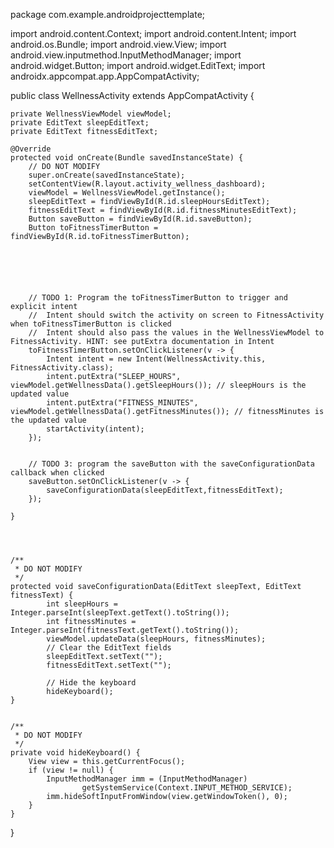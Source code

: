package com.example.androidprojecttemplate;

import android.content.Context;
import android.content.Intent;
import android.os.Bundle;
import android.view.View;
import android.view.inputmethod.InputMethodManager;
import android.widget.Button;
import android.widget.EditText;
import androidx.appcompat.app.AppCompatActivity;

public class WellnessActivity extends AppCompatActivity {

    private WellnessViewModel viewModel;
    private EditText sleepEditText;
    private EditText fitnessEditText;

    @Override
    protected void onCreate(Bundle savedInstanceState) {
        // DO NOT MODIFY
        super.onCreate(savedInstanceState);
        setContentView(R.layout.activity_wellness_dashboard);
        viewModel = WellnessViewModel.getInstance();
        sleepEditText = findViewById(R.id.sleepHoursEditText);
        fitnessEditText = findViewById(R.id.fitnessMinutesEditText);
        Button saveButton = findViewById(R.id.saveButton);
        Button toFitnessTimerButton = findViewById(R.id.toFitnessTimerButton);






        // TODO 1: Program the toFitnessTimerButton to trigger and explicit intent
        //  Intent should switch the activity on screen to FitnessActivity when toFitnessTimerButton is clicked
        //  Intent should also pass the values in the WellnessViewModel to FitnessActivity. HINT: see putExtra documentation in Intent
        toFitnessTimerButton.setOnClickListener(v -> {
            Intent intent = new Intent(WellnessActivity.this, FitnessActivity.class);
            intent.putExtra("SLEEP_HOURS", viewModel.getWellnessData().getSleepHours()); // sleepHours is the updated value
            intent.putExtra("FITNESS_MINUTES", viewModel.getWellnessData().getFitnessMinutes()); // fitnessMinutes is the updated value
            startActivity(intent);
        });


        // TODO 3: program the saveButton with the saveConfigurationData callback when clicked
        saveButton.setOnClickListener(v -> {
            saveConfigurationData(sleepEditText,fitnessEditText);
        });

    }




    /**
     * DO NOT MODIFY
     */
    protected void saveConfigurationData(EditText sleepText, EditText fitnessText) {
            int sleepHours = Integer.parseInt(sleepText.getText().toString());
            int fitnessMinutes = Integer.parseInt(fitnessText.getText().toString());
            viewModel.updateData(sleepHours, fitnessMinutes);
            // Clear the EditText fields
            sleepEditText.setText("");
            fitnessEditText.setText("");

            // Hide the keyboard
            hideKeyboard();
    }


    /**
     * DO NOT MODIFY
     */
    private void hideKeyboard() {
        View view = this.getCurrentFocus();
        if (view != null) {
            InputMethodManager imm = (InputMethodManager)
                    getSystemService(Context.INPUT_METHOD_SERVICE);
            imm.hideSoftInputFromWindow(view.getWindowToken(), 0);
        }
    }
}
